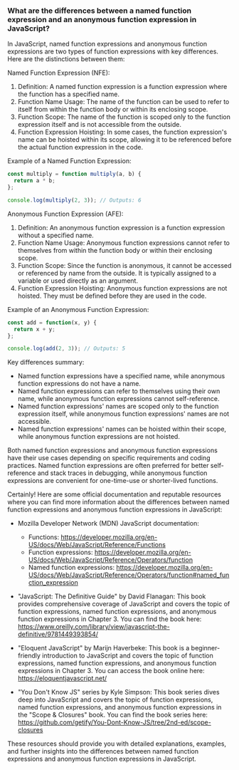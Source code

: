 ### What are the differences between a named function expression and an anonymous function expression in JavaScript?

In JavaScript, named function expressions and anonymous function expressions are two types of function expressions with key differences. Here are the distinctions between them:

Named Function Expression (NFE):
1. Definition: A named function expression is a function expression where the function has a specified name.
2. Function Name Usage: The name of the function can be used to refer to itself from within the function body or within its enclosing scope.
3. Function Scope: The name of the function is scoped only to the function expression itself and is not accessible from the outside.
4. Function Expression Hoisting: In some cases, the function expression's name can be hoisted within its scope, allowing it to be referenced before the actual function expression in the code.

Example of a Named Function Expression:
```javascript
const multiply = function multiply(a, b) {
  return a * b;
};

console.log(multiply(2, 3)); // Outputs: 6
```

Anonymous Function Expression (AFE):
1. Definition: An anonymous function expression is a function expression without a specified name.
2. Function Name Usage: Anonymous function expressions cannot refer to themselves from within the function body or within their enclosing scope.
3. Function Scope: Since the function is anonymous, it cannot be accessed or referenced by name from the outside. It is typically assigned to a variable or used directly as an argument.
4. Function Expression Hoisting: Anonymous function expressions are not hoisted. They must be defined before they are used in the code.

Example of an Anonymous Function Expression:
```javascript
const add = function(x, y) {
  return x + y;
};

console.log(add(2, 3)); // Outputs: 5
```

Key differences summary:
- Named function expressions have a specified name, while anonymous function expressions do not have a name.
- Named function expressions can refer to themselves using their own name, while anonymous function expressions cannot self-reference.
- Named function expressions' names are scoped only to the function expression itself, while anonymous function expressions' names are not accessible.
- Named function expressions' names can be hoisted within their scope, while anonymous function expressions are not hoisted.

Both named function expressions and anonymous function expressions have their use cases depending on specific requirements and coding practices. Named function expressions are often preferred for better self-reference and stack traces in debugging, while anonymous function expressions are convenient for one-time-use or shorter-lived functions.

Certainly! Here are some official documentation and reputable resources where you can find more information about the differences between named function expressions and anonymous function expressions in JavaScript:

- Mozilla Developer Network (MDN) JavaScript documentation:
  - Functions: https://developer.mozilla.org/en-US/docs/Web/JavaScript/Reference/Functions
  - Function expressions: https://developer.mozilla.org/en-US/docs/Web/JavaScript/Reference/Operators/function
  - Named function expressions: https://developer.mozilla.org/en-US/docs/Web/JavaScript/Reference/Operators/function#named_function_expression

- "JavaScript: The Definitive Guide" by David Flanagan: This book provides comprehensive coverage of JavaScript and covers the topic of function expressions, named function expressions, and anonymous function expressions in Chapter 3. You can find the book here: https://www.oreilly.com/library/view/javascript-the-definitive/9781449393854/

- "Eloquent JavaScript" by Marijn Haverbeke: This book is a beginner-friendly introduction to JavaScript and covers the topic of function expressions, named function expressions, and anonymous function expressions in Chapter 3. You can access the book online here: https://eloquentjavascript.net/

- "You Don't Know JS" series by Kyle Simpson: This book series dives deep into JavaScript and covers the topic of function expressions, named function expressions, and anonymous function expressions in the "Scope & Closures" book. You can find the book series here: https://github.com/getify/You-Dont-Know-JS/tree/2nd-ed/scope-closures

These resources should provide you with detailed explanations, examples, and further insights into the differences between named function expressions and anonymous function expressions in JavaScript.
